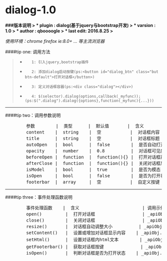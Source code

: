 # <big>dialog-1.0</big>  

<b>
###版本说明
> * plugin   : dialog(基于jquery与bootstrap开发)
> * varsion  : 1.0
> * author   : qboooogle
> * last edit: 2016.8.25
> 
</b>  



<em>使用环境：chrome firefox ie:8.0+ ... 等主流浏览器</em>  


####tip  one: 调用方法  
> *        1: 引入jquery,bootstrap插件
> *        2: 添加dialog启动按键(ps:<button id="dialog_btn" class="but btn-default">打开对话框</button>)
> *        3: 定义对话框容器(ps:<div class="dialog"></div>)
> *        4: $(selector).dialog(options,callback(_myfunc)); (ps:$(".dialog").dialog({options},function(_myfunc){...}))  

<hr>  

####tip  two：调用参数说明  
<pre>
        参数        |  类型      |  默认值       |  含义
        content    |  string    |  空           |  对话框内容
        title      |  string    |  空           |  对话框标题
        autoOpen   |  bool      |  false        |  是否自动打开对话框
        opacity    |  number    |  0.8          |  对话框可见度
        beforeOpen |  function  |  function(){} |  打开对话框前触发事件
        afterClose |  function  |  function(){} |  关闭对话框后触发事件
        isModel    |  bool      |  true         |  是否为模态
        isOpen     |  bool      |  false        |  是否为打开状态
        footerbar  |  array     |  空           |  自定义按键
</pre>  

<hr>  

####tip three：事件处理函数说明  
<pre>
        事件处理函数    |  含义                        | 调用示例
        open()         |  打开对话框                  | _apiObj.open()  
        close()        |  关闭对话框                  | _apiObj.close()  
        resize()       |  对话框自动调整大小          | _apiObj.resize()  
        setContent()   |  设置或增加对话框显示内容    | _apiObj.setContent('新增文本')  
        setHtml()      |  设置对话框内html文本        | _apiObj.setHtml('<button class = "btn">按键1</button>')  
        getFooterbar() |  获取对话框按键              | _apiObj.getFooterbar()  
        isOpen()       |  判断对话框是否为打开状态    | _apiObj.isOpen()  
</pre>
